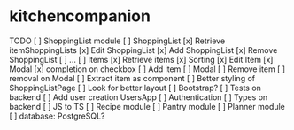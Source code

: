 # kitchencompanion
TODO
[ ] ShoppingList module
    [ ] ShoppingList
        [x] Retrieve itemShoppingLists
        [x] Edit ShoppingList
        [x] Add ShoppingList
        [x] Remove ShoppingList
        [ ] ...
    [ ] Items
        [x] Retrieve items
            [x] Sorting
        [x] Edit Item
            [x] Modal
            [x] completion on checkbox
        [ ] Add item
            [ ] Modal
        [ ] Remove item
            [ ] removal on Modal
[ ] Extract item as component
[ ] Better styling of ShoppingListPage
[ ] Look for better layout
[ ] Bootstrap?
[ ] Tests on backend
[ ] Add user creation UsersApp
[ ] Authentication
[ ] Types on backend
[ ] JS to TS
[ ] Recipe module
[ ] Pantry module
[ ] Planner module
[ ] database: PostgreSQL?